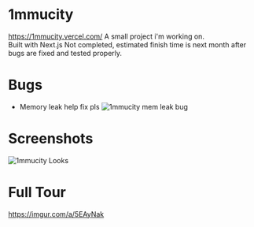 # 1mmucity
https://1mmucity.vercel.com/
A small project i'm working on.  
Built with Next.js
Not completed, estimated finish time is next month after bugs are fixed and tested properly.

# Bugs
- Memory leak help fix pls
![1mmucity mem leak bug](https://i.imgur.com/wSxnogP.png "1mmucity mem leak bug")

# Screenshots
![1mmucity Looks](https://i.imgur.com/rNjS0C9.jpeg "1mmucity Looks")

# Full Tour
https://imgur.com/a/5EAyNak
